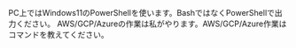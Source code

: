 PC上ではWindows11のPowerShellを使います。BashではなくPowerShellで出力ください。
AWS/GCP/Azureの作業は私がやります。AWS/GCP/Azure作業はコマンドを教えてください。
